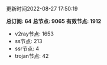 更新时间2022-08-27 17:50:19

**总订阅: 64**
**总节点: 9065**
**有效节点: 1912**
- v2ray节点: 1653
- ss节点: 213
- ssr节点: 4
- trojan节点: 42
